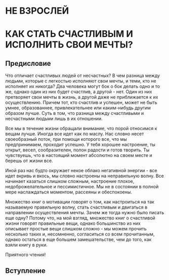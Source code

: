 # НЕ ВЗРОСЛЕЙ
# КАК СТАТЬ СЧАСТЛИВЫМ И ИСПОЛНИТЬ СВОИ МЕЧТЫ?

## Предисловие

Что отличает счастливых людей от несчастных? В чем разница между людьми, которые с легкостью исполняют свои мечты, и теми, кто не исполняет их никогда? Два человека могут бок о бок делать одно и то же, однако один из них будет счастлив, а другой - нет. Один из них претворяет свои мечты в жизнь, а другой даже не приближается к их осуществлению. Причем тот, кто счастлив и успешен, может не быть умнее, образованнее, привлекательнее или каким-нибудь другим образом лучше. Суть в том, что разница между счастливыми и несчастными людьми лишь в их отношении.

Все мы в течение жизни обращали внимание, что порой относимся к вещам лучше. Иногда все идет как по маслу. Нас словно несет своеобразный поток, при помощи которого все, что мы предпринимаем, проходит успешно. У тебя хорошее настроение, ты открыт, весел, сообразителен, полон радости и готов творить. Ты чувствуешь, что в настоящий момент абсолютно на своем месте и берешь от жизни все. 

Иной раз нас будто окружает некое облако негативной энергии - все идет вкривь и вкось, мы словно настроены на неправильную волну. Все начинает казаться слишком сложным, настроение плохое, недоброжелательное и пессимистичное. Мы не в состоянии в полной мере наслаждаться моментом, рассеяны и обеспокоены.

Множество книг о мотивации говорят о том, как настроиться на так называемую правильную волну, стать счастливым и двигаться в направлении осуществления мечты. Зачем же тогда нужно было писать еще одну? Потому что, на мой взгляд, множество книг о счастливой жизни говорят правильные вещи, однако большинство из них описывает простые вещи слишком сложно - мы можем прочить несколько таких и, несомненно, согласиться со всем прочитанным, однако остаться в еще большем замешательстве, чем до того, как взяли книгу в руки.

Приятного чтения!

## Вступление
